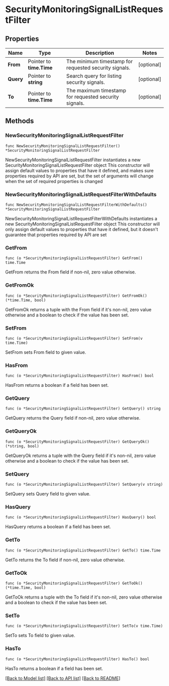 # SecurityMonitoringSignalListRequestFilter

## Properties

Name | Type | Description | Notes
---- | ---- | ----------- | ------
**From** | Pointer to **time.Time** | The minimum timestamp for requested security signals. | [optional] 
**Query** | Pointer to **string** | Search query for listing security signals. | [optional] 
**To** | Pointer to **time.Time** | The maximum timestamp for requested security signals. | [optional] 

## Methods

### NewSecurityMonitoringSignalListRequestFilter

`func NewSecurityMonitoringSignalListRequestFilter() *SecurityMonitoringSignalListRequestFilter`

NewSecurityMonitoringSignalListRequestFilter instantiates a new SecurityMonitoringSignalListRequestFilter object
This constructor will assign default values to properties that have it defined,
and makes sure properties required by API are set, but the set of arguments
will change when the set of required properties is changed

### NewSecurityMonitoringSignalListRequestFilterWithDefaults

`func NewSecurityMonitoringSignalListRequestFilterWithDefaults() *SecurityMonitoringSignalListRequestFilter`

NewSecurityMonitoringSignalListRequestFilterWithDefaults instantiates a new SecurityMonitoringSignalListRequestFilter object
This constructor will only assign default values to properties that have it defined,
but it doesn't guarantee that properties required by API are set

### GetFrom

`func (o *SecurityMonitoringSignalListRequestFilter) GetFrom() time.Time`

GetFrom returns the From field if non-nil, zero value otherwise.

### GetFromOk

`func (o *SecurityMonitoringSignalListRequestFilter) GetFromOk() (*time.Time, bool)`

GetFromOk returns a tuple with the From field if it's non-nil, zero value otherwise
and a boolean to check if the value has been set.

### SetFrom

`func (o *SecurityMonitoringSignalListRequestFilter) SetFrom(v time.Time)`

SetFrom sets From field to given value.

### HasFrom

`func (o *SecurityMonitoringSignalListRequestFilter) HasFrom() bool`

HasFrom returns a boolean if a field has been set.

### GetQuery

`func (o *SecurityMonitoringSignalListRequestFilter) GetQuery() string`

GetQuery returns the Query field if non-nil, zero value otherwise.

### GetQueryOk

`func (o *SecurityMonitoringSignalListRequestFilter) GetQueryOk() (*string, bool)`

GetQueryOk returns a tuple with the Query field if it's non-nil, zero value otherwise
and a boolean to check if the value has been set.

### SetQuery

`func (o *SecurityMonitoringSignalListRequestFilter) SetQuery(v string)`

SetQuery sets Query field to given value.

### HasQuery

`func (o *SecurityMonitoringSignalListRequestFilter) HasQuery() bool`

HasQuery returns a boolean if a field has been set.

### GetTo

`func (o *SecurityMonitoringSignalListRequestFilter) GetTo() time.Time`

GetTo returns the To field if non-nil, zero value otherwise.

### GetToOk

`func (o *SecurityMonitoringSignalListRequestFilter) GetToOk() (*time.Time, bool)`

GetToOk returns a tuple with the To field if it's non-nil, zero value otherwise
and a boolean to check if the value has been set.

### SetTo

`func (o *SecurityMonitoringSignalListRequestFilter) SetTo(v time.Time)`

SetTo sets To field to given value.

### HasTo

`func (o *SecurityMonitoringSignalListRequestFilter) HasTo() bool`

HasTo returns a boolean if a field has been set.


[[Back to Model list]](../README.md#documentation-for-models) [[Back to API list]](../README.md#documentation-for-api-endpoints) [[Back to README]](../README.md)


